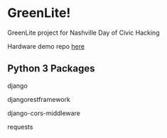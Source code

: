 # GreenLite!
GreenLite project for Nashville Day of Civic Hacking

Hardware demo repo [here](https://github.com/aoswalt/greenlite-hardware.git)

## Python 3 Packages
django

djangorestframework

django-cors-middleware

requests
